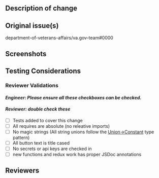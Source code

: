 ## Description of change
<!-- Please include a description of the change and context. What would a code reviewer, or a future dev, 
need to know about this PR in order to understand why this PR was created? This could include dependencies 
introduced, changes in behavior, pointers to more detailed documentation. The description should be more 
than a link to an issue.  -->

## Original issue(s)
department-of-veterans-affairs/va.gov-team#0000

## Screenshots
<!-- Please add screenshots as needed. Before/after if changes are to be compared by reviewers. -->

## Testing Considerations
<!-- Please describe testing done to verify the changes. What testing remains? Note edge cases, or special
situations that could not be tested during development. -->

### Reviewer Validations
<!-- What should reviewers look for? -->

#### *Engineer: Please ensure all these checkboxes can be checked.* 
#### *Reviewer: double check these*

- [ ] Tests added to cover this change
- [ ] All requires are absolute (no releative imports)
- [ ] No magic strings (All string unions follow the [Union->Constant](https://github.com/department-of-veterans-affairs/va-mobile-app/blob/develop/VAMobile/src/constants/common.ts) type pattern)
- [ ] All button text is title cased
- [ ] No secrets or api keys are checked in
- [ ] new functions and redux work has proper JSDoc annotations

## Reviewers
<!-- Please list ONLY specific folks who you think should be notified of this PR.
@lexicalninja (Patrick S)
@narin (Narin)
@Teesh (Teesh)
@rarroyo23 (Raf)
@kreek (Alastair - for API awareness)
@jperk51 (Jayson - for API awareness)
@jjulian (Jonathan - for high-level concerns)
@patrickvinograd (Patrick V - for more awareness on FE)
-->
